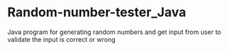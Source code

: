# Random-number-tester_Java
Java program for generating random numbers and get input from user to validate the input is correct or wrong
